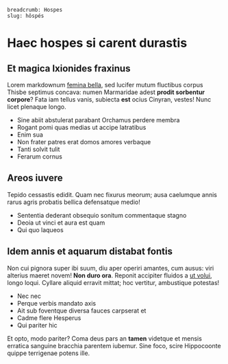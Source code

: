 ```index
breadcrumb: Hospes
slug: hôspés
```

# Haec hospes si carent durastis

## Et magica Ixionides fraxinus

Lorem markdownum [femina bella](http://missumrevocare.net/huc.php), sed lucifer
mutum fluctibus corpus Thisbe septimus concava: numen Marmaridae adest **prodit
sorbentur corpore**? Fata iam tellus vanis, subiecta **est** ocius Cinyran,
vestes! Nunc licet plenaque longo.

- Sine abiit abstulerat parabant Orchamus perdere membra
- Rogant pomi quas medias ut accipe latratibus
- Enim sua
- Non frater patres erat domos amores verbaque
- Tanti solvit tulit
- Ferarum cornus

## Areos iuvere

Tepido cessastis edidit. Quam nec fixurus meorum; ausa caelumque annis rarus
agris probatis bellica defensatque medio!

- Sententia dederant obsequio sonitum commentaque stagno
- Deoia ut vinci et aura est quam
- Qui quo laqueos

## Idem annis et aquarum distabat fontis

Non cui pignora super ibi suum, diu aper operiri amantes, cum ausus: viri
alterius maeret novem! **Non duro ora**. Reponit accipiter fluidos a [ut
volui](http://sua.net/omnia.aspx), longo loqui. Cyllare aliquid erravit mittat;
hoc vertitur, ambustique potestas!

- Nec nec
- Perque verbis mandato axis
- Ait sub foventque diversa fauces carpserat et
- Cadme flere Hesperus
- Qui pariter hic

Et opto, modo pariter? Coma deus pars an **tamen** videtque et mensis erratica
sanguine bracchia parentem iubemur. Sine foco, scire Hippocoonte quippe
terrigenae potens ille.
